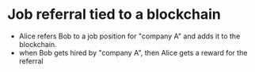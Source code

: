 # Job referral tied to a blockchain

- Alice refers Bob to a job position for "company A" and adds it to the blockchain.
- when Bob gets hired by "company A", then Alice gets a reward for the referral


